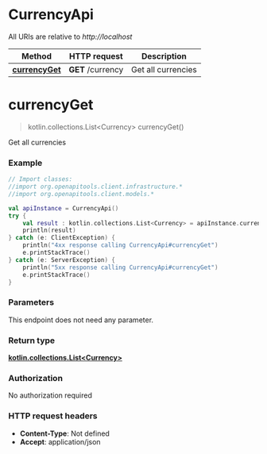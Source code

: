 # CurrencyApi

All URIs are relative to *http://localhost*

Method | HTTP request | Description
------------- | ------------- | -------------
[**currencyGet**](CurrencyApi.md#currencyGet) | **GET** /currency | Get all currencies


<a name="currencyGet"></a>
# **currencyGet**
> kotlin.collections.List&lt;Currency&gt; currencyGet()

Get all currencies

### Example
```kotlin
// Import classes:
//import org.openapitools.client.infrastructure.*
//import org.openapitools.client.models.*

val apiInstance = CurrencyApi()
try {
    val result : kotlin.collections.List<Currency> = apiInstance.currencyGet()
    println(result)
} catch (e: ClientException) {
    println("4xx response calling CurrencyApi#currencyGet")
    e.printStackTrace()
} catch (e: ServerException) {
    println("5xx response calling CurrencyApi#currencyGet")
    e.printStackTrace()
}
```

### Parameters
This endpoint does not need any parameter.

### Return type

[**kotlin.collections.List&lt;Currency&gt;**](Currency.md)

### Authorization

No authorization required

### HTTP request headers

 - **Content-Type**: Not defined
 - **Accept**: application/json

